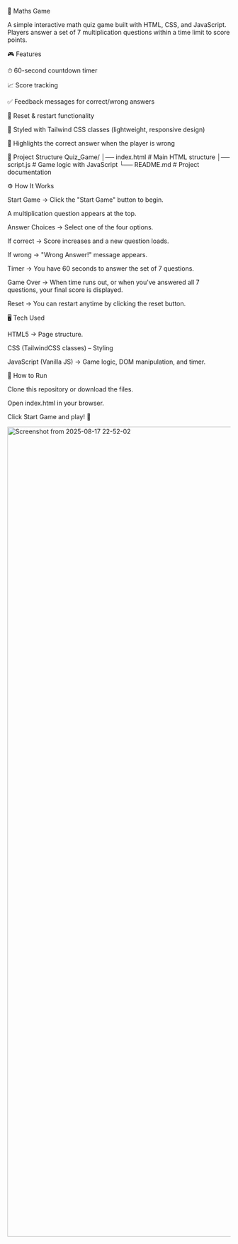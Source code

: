🧮 Maths Game

A simple interactive math quiz game built with HTML, CSS, and JavaScript.
Players answer a set of 7 multiplication questions within a time limit to score points.

🎮 Features

⏱ 60-second countdown timer

📈 Score tracking

✅ Feedback messages for correct/wrong answers

🔄 Reset & restart functionality

🎨 Styled with Tailwind CSS classes (lightweight, responsive design)

🎯 Highlights the correct answer when the player is wrong

📂 Project Structure
Quiz_Game/
│── index.html   # Main HTML structure
│── script.js    # Game logic with JavaScript
└── README.md    # Project documentation  

⚙️ How It Works

Start Game → Click the "Start Game" button to begin.

A multiplication question appears at the top.

Answer Choices → Select one of the four options.

If correct → Score increases and a new question loads.

If wrong → "Wrong Answer!" message appears.

Timer → You have 60 seconds to answer the set of 7 questions.

Game Over → When time runs out, or when you've answered all 7 questions, your final score is displayed.

Reset → You can restart anytime by clicking the reset button.

🖥️ Tech Used

HTML5 → Page structure.

CSS (TailwindCSS classes) – Styling

JavaScript (Vanilla JS) → Game logic, DOM manipulation, and timer.

🚀 How to Run

Clone this repository or download the files.

Open index.html in your browser.

Click Start Game and play! 🎉

<img width="2736" height="1824" alt="Screenshot from 2025-08-17 22-52-02" src="https://github.com/user-attachments/assets/3694097b-c176-4d60-9023-68c5219bfe17" />
